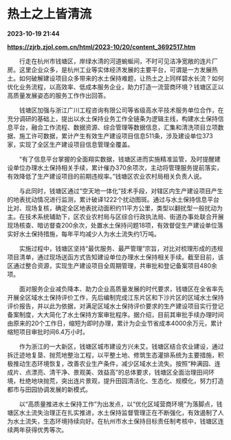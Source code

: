 # 热土之上皆清流

**2023-10-19 21:44**

**https://zjrb.zjol.com.cn/html/2023-10/20/content_3692517.htm**

　　行走在杭州市钱塘区，岸绿水清的河道蜿蜒间，不时可见洁净宽敞的连片厂房。这里企业众多，是杭州工业等实体经济发展的主要平台，可谓是一方发展热土。如何破解建设项目众多带来的水土保持难题，让热土之上同样碧水长流？如何优化业务流程，以高效率、低成本服务企业，助力打造一流营商环境？钱塘区正以高质量发展姿态的服务工作作出回答。

　　钱塘区加强与浙江广川工程咨询有限公司等省级高水平技术服务单位合作，在充分调研的基础上，提出以水土保持业务工作全链条为逻辑主线，构建水土保持信息平台，融合工作流程、数据资源、综合管理等数据信息，汇集和清洗项目立项数据、施工许可数据，累计产生有效生产建设项目信息511条，涉及建设单位373家，实现了全区生产建设项目信息管理全覆盖。

　　“有了信息平台掌握的全面翔实数据，钱塘区进而实施精准监管，及时提醒建设单位办理水土保持相关手续，累计催办370余项次，主动将管理服务提前落实，有效降低了生产建设项目的前期违规率。”钱塘区农业农村局相关负责人说。

　　与此同时，钱塘区通过“空天地一体化”技术手段，对辖区内生产建设项目产生的地表扰动情况进行监测，累计破译1222个扰动图斑。通过与水土保持信息平台比对、现场复核，确定全区地表扰动面积约11平方公里，类型以翻扰型一般扰动为主。在技术系统辅助下，区农业农村局与区综合行政执法局、街道办事处联合开展现场核查、暗访督查200余次，处置水土保持问题18项，有效督促生产建设单位落实好水土保持措施，每年平均减少人为水土流失约1万吨。

　　实施过程中，钱塘区坚持“最优服务、最严管理”宗旨，对比对梳理形成的违规项目清单，通过现场送函方式告知建设单位办理水土保持相关手续。截至目前，该区通过整合资源，实现生产建设项目全周期管理，共审批和登记备案项目480余项。

　　面对服务企业减负降本、助力企业高质量发展的时代要求，钱塘区在全省率先开展全区域水土保持评价工作，先后编制完成江东片区和下沙片区的区域水土保持评价报告，并以此为依据，对满足区域水土保持评价要求的生产建设项目实行登记备案制度，大大简化了水土保持方案审批程序。据介绍，目前其审批手续办理时间由原来的20个工作日，缩短为即时办理，累计为企业节省成本4000余万元，累计缩短项目审批时间6.4万小时。

　　作为浙江的一大新区，钱塘区城市建设方兴未艾。钱塘区结合农业建设，通过拆迁迹地复垦、抛荒地整治工程，以平整土地、修筑生态灌排系统为主要措施，积极推动生态环境恢复，改善农业生产条件，减少区域水土流失。按照“种满园、连成片、点漂亮、清干净、景观美、效益高”的总体要求，钱塘区全面治理田间环境，杜绝地块抛荒，突出连片景观，提升田园清洁化、生态化、规模化，努力打造都市与田园协调发展的新模式。

　　以“高质量推进水土保持工作”为出发点，以“优化区域营商环境”为落脚点，钱塘区水土流失治理正在扎实推进，水土保持监督管理正在不断强化，有效遏制了人为水土流失，生态环境持续向好。在杭州市水土保持目标责任制考核中，钱塘区连续两年获得优秀等次。